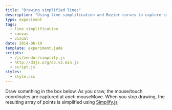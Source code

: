 ```yaml
---
title: "Drawing simplified lines"
description: "Using line simplification and Bezier curves to capture smooth user-drawn curves."
type: experiment
tags:
  - line simplification
  - canvas
  - visual
date: 2014-06-19
template: experiment.jade
scripts:
  - /js/vendor/simplify.js
  - http://d3js.org/d3.v3.min.js
  - script.js
styles:
  - style.css
---
```


Draw something in the box below. As you draw, the mouse/touch coordinates
are captured at *each* mouseMove.  When you stop drawing, the resulting array
of points is simplified using [Simplify.js][1]

<div class="draw"><canvas id="canvas" width="900" height="600"></canvas></div>
<div id="info" class="info"></div>

[1]:http://mourner.github.io/simplify-js/
